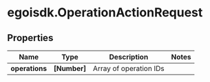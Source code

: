 # egoisdk.OperationActionRequest

## Properties

Name | Type | Description | Notes
------------ | ------------- | ------------- | -------------
**operations** | **[Number]** | Array of operation IDs | 


